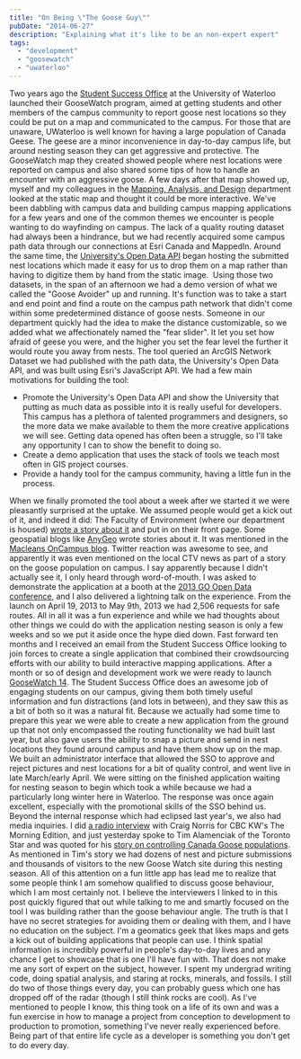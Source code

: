 ```yaml
---
title: "On Being \"The Goose Guy\""
pubDate: "2014-06-27"
description: "Explaining what it's like to be an non-expert expert"
tags: 
  - "development"
  - "goosewatch"
  - "uwaterloo"
---
```


Two years ago the [Student Success Office](https://uwaterloo.ca/student-success/) at the University of Waterloo launched their GooseWatch program, aimed at getting students and other members of the campus community to report goose nest locations so they could be put on a map and communicated to the campus. For those that are unaware, UWaterloo is well known for having a large population of Canada Geese. The geese are a minor inconvenience in day-to-day campus life, but around nesting season they can get aggressive and protective. The GooseWatch map they created showed people where nest locations were reported on campus and also shared some tips of how to handle an encounter with an aggressive goose. A few days after that map showed up, myself and my colleagues in the [Mapping, Analysis, and Design](http://uwaterloo.ca/mad) department looked at the static map and thought it could be more interactive. We've been dabbling with campus data and building campus mapping applications for a few years and one of the common themes we encounter is people wanting to do wayfinding on campus. The lack of a quality routing dataset had always been a hindrance, but we had recently acquired some campus path data through our connections at Esri Canada and MappedIn. Around the same time, the [University's Open Data API](http://api.uwaterloo.ca/) began hosting the submitted nest locations which made it easy for us to drop them on a map rather than having to digitize them by hand from the static image.  Using those two datasets, in the span of an afternoon we had a demo version of what we called the "Goose Avoider" up and running. It's function was to take a start and end point and find a route on the campus path network that didn't come within some predetermined distance of goose nests. Someone in our department quickly had the idea to make the distance customizable, so we added what we affectionately named the "fear slider". It let you set how afraid of geese you were, and the higher you set the fear level the further it would route you away from nests. The tool queried an ArcGIS Network Dataset we had published with the path data, the University's Open Data API, and was built using Esri's JavaScript API. We had a few main motivations for building the tool:

- Promote the University's Open Data API and show the University that putting as much data as possible into it is really useful for developers. This campus has a plethora of talented programmers and designers, so the more data we make available to them the more creative applications we will see. Getting data opened has often been a struggle, so I'll take any opportunity I can to show the benefit to doing so.
- Create a demo application that uses the stack of tools we teach most often in GIS project courses.
- Provide a handy tool for the campus community, having a little fun in the process.

When we finally promoted the tool about a week after we started it we were pleasantly surprised at the uptake. We assumed people would get a kick out of it, and indeed it did: The Faculty of Environment (where our department is housed) [wrote a story about it](https://uwaterloo.ca/environment/news/mads-goose-dodging-map) and put in on their front page. Some geospatial blogs like [AnyGeo](http://blog.gisuser.com/2013/04/19/university-of-waterloo-open-data-api-enables-goose-dodging-map/) wrote stories about it. It was mentioned in the [Macleans OnCampus blog](http://oncampus.macleans.ca/education/2013/04/30/waterloo-survives-canada-goose-nesting-season/). Twitter reaction was awesome to see, and apparently it was even mentioned on the local CTV news as part of a story on the goose population on campus. I say apparently because I didn't actually see it, I only heard through word-of-mouth. I was asked to demonstrate the application at a booth at the [2013 GO Open Data conference](http://2013.go-opendata.ca/conferences/archive/2013/), and I also delivered a lightning talk on the experience. From the launch on April 19, 2013 to May 9th, 2013 we had 2,506 requests for safe routes. All in all it was a fun experience and while we had thoughts about other things we could do with the application nesting season is only a few weeks and so we put it aside once the hype died down. Fast forward ten months and I received an email from the Student Success Office looking to join forces to create a single application that combined their crowdsourcing efforts with our ability to build interactive mapping applications. After a month or so of design and development work we were ready to launch [GooseWatch 14](goose-watch.uwaterloo.ca). The Student Success Office does an awesome job of engaging students on our campus, giving them both timely useful information and fun distractions (and lots in between), and they saw this as a bit of both so it was a natural fit. Because we actually had some time to prepare this year we were able to create a new application from the ground up that not only encompassed the routing functionality we had built last year, but also gave users the ability to snap a picture and send in nest locations they found around campus and have them show up on the map. We built an administrator interface that allowed the SSO to approve and reject pictures and nest locations for a bit of quality control, and went live in late March/early April. We were sitting on the finished application waiting for nesting season to begin which took a while because we had a particularly long winter here in Waterloo. The response was once again excellent, especially with the promotional skills of the SSO behind us. Beyond the internal response which had eclipsed last year's, we also had media inquiries. I did [a radio interview](http://www.cbc.ca/player/RADIO+HOLDING+PEN/Masseys/ID/2447216603/) with Craig Norris for CBC KW's The Morning Edition, and just yesterday spoke to Tim Alamenciak of the Toronto Star and was quoted for his [story on controlling Canada Goose populations](http://www.thestar.com/news/gta/2014/06/27/controlling_canada_geese_an_annual_struggle_for_wildlife_workers.html). As mentioned in Tim's story we had dozens of nest and picture submissions and thousands of visitors to the new Goose Watch site during this nesting season. All of this attention on a fun little app has lead me to realize that some people think I am somehow qualified to discuss goose behaviour, which I am most certainly not. I believe the interviewers I linked to in this post quickly figured that out while talking to me and smartly focused on the tool I was building rather than the goose behaviour angle. The truth is that I have no secret strategies for avoiding them or dealing with them, and I have no education on the subject. I'm a geomatics geek that likes maps and gets a kick out of building applications that people can use. I think spatial information is incredibly powerful in people's day-to-day lives and any chance I get to showcase that is one I'll have fun with. That does not make me any sort of expert on the subject, however. I spent my undergrad writing code, doing spatial analysis, and staring at rocks, minerals, and fossils. I still do two of those things every day, you can probably guess which one has dropped off of the radar (though I still think rocks are cool). As I've mentioned to people I know, this thing took on a life of its own and was a fun exercise in how to manage a project from conception to development to production to promotion, something I've never really experienced before. Being part of that entire life cycle as a developer is something you don't get to do every day.
